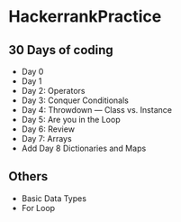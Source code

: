 # HackerrankPractice

## 30 Days of coding

- Day 0
- Day 1
- Day 2: Operators
- Day 3: Conquer Conditionals
- Day 4: Throwdown — Class vs. Instance
- Day 5: Are you in the Loop
- Day 6: Review
- Day 7: Arrays
- Add Day 8 Dictionaries and Maps

## Others

- Basic Data Types
- For Loop
